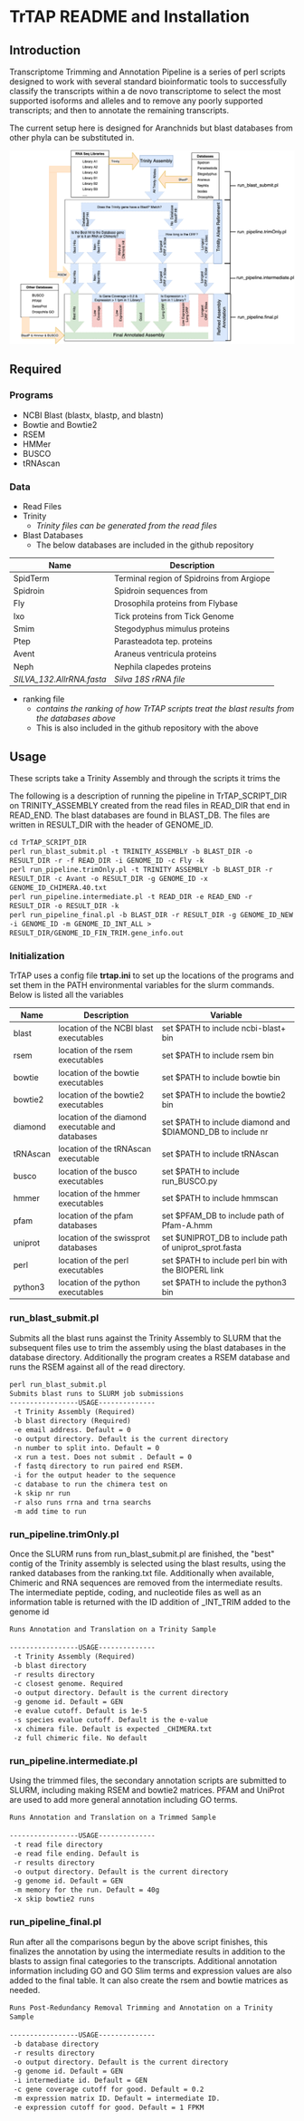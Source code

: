 # TrTAP README and Installation
## Introduction
Transcriptome Trimming and Annotation Pipeline is a series of perl scripts designed to work with several standard bioinformatic tools to successfully classify the transcripts within a de novo transcriptome to select the most supported isoforms and alleles and to remove any poorly supported transcripts; and then to annotate the remaining transcripts.

The current setup here is designed for Aranchnids but blast databases from other phyla can be substituted in.


![Image of Flowchart](./Summerized_TrTAP_Flowchart.png)

## Required 
### Programs
 - NCBI Blast (blastx, blastp, and blastn)
 - Bowtie and Bowtie2
 - RSEM
 - HMMer
 - BUSCO
 - tRNAscan
 
### Data
 -  Read Files
 -  Trinity
 	- *Trinity files can be generated from the read files*
 -  Blast Databases
    - The below databases are included in the github repository 
 
 | Name | Description |  
 | ---- | ----------- |
 | SpidTerm | Terminal region of Spidroins from Argiope |
 | Spidroin | Spidroin sequences from  |
 | Fly | Drosophila proteins from Flybase |
 | Ixo | Tick proteins from Tick Genome |
 | Smim | Stegodyphus mimulus proteins |
 | Ptep | Parasteadota tep. proteins |
 | Avent | Araneus ventricula proteins |
 | Neph | Nephila clapedes proteins |
 | *SILVA_132.AllrRNA.fasta* | *Silva 18S rRNA file* |
 
 - ranking file
   - *contains the ranking of how TrTAP scripts treat the blast results from the databases above*
   - This is also included in the github repository with the above 

## Usage

These scripts take a Trinity Assembly and through the scripts it trims the

The following is a description of running the pipeline in TrTAP_SCRIPT_DIR on TRINITY_ASSEMBLY created from the read files in READ_DIR that end in READ_END. The blast databases are found in BLAST_DB. The files are written in RESULT_DIR with the header of GENOME_ID.
```
cd TrTAP_SCRIPT_DIR
perl run_blast_submit.pl -t TRINITY_ASSEMBLY -b BLAST_DIR -o RESULT_DIR -r -f READ_DIR -i GENOME_ID -c Fly -k 
perl run_pipeline.trimOnly.pl -t TRINITY ASSEMBLY -b BLAST_DIR -r RESULT_DIR -c Avant -o RESULT_DIR -g GENOME_ID -x GENOME_ID_CHIMERA.40.txt
perl run_pipeline.intermediate.pl -t READ_DIR -e READ_END -r RESULT_DIR -o RESULT_DIR -k
perl run_pipeline_final.pl -b BLAST_DIR -r RESULT_DIR -g GENOME_ID_NEW -i GENOME_ID -m GENOME_ID_INT_ALL > RESULT_DIR/GENOME_ID_FIN_TRIM.gene_info.out
```

### Initialization

TrTAP uses a config file **trtap.ini** to set up the locations of the programs and set them in the PATH environmental variables for the slurm commands. Below is listed all the variables

 | Name | Description | Variable | 
 | ---- | ----------- |----------|
 | blast | location of the NCBI blast executables| set $PATH to include ncbi-blast+ bin|
 | rsem | location of the rsem executables| set $PATH to include rsem bin|
 | bowtie| location of the bowtie executables | set $PATH to include bowtie bin|
 | bowtie2 | location of the bowtie2 executables | set $PATH to include the bowtie2 bin|
 | diamond | location of the diamond executable and databases| set $PATH to include diamond and $DIAMOND_DB to include nr|
 | tRNAscan | location of the tRNAscan executable | set $PATH to include tRNAscan | 
 | busco | location of the busco executables | set $PATH to include run_BUSCO.py|
 | hmmer | location of the hmmer executables | set $PATH to include hmmscan|
 | pfam | location of the pfam databases | set $PFAM_DB to include path of Pfam-A.hmm|
 | uniprot | location of the swissprot databases| set $UNIPROT_DB to include path of uniprot_sprot.fasta |
 | perl | location of the perl executables | set $PATH to include perl bin with the BIOPERL link|
 | python3 | location of the python executables | set $PATH to include the python3 bin|
 

### run_blast_submit.pl 
Submits all the blast runs against the Trinity Assembly to SLURM that the subsequent files use to trim the assembly using the blast databases in the database directory. Additionally the program creates a RSEM database and runs the RSEM against all of the read directory.
```
perl run_blast_submit.pl 
Submits blast runs to SLURM job submissions
-----------------USAGE--------------
 -t Trinity Assembly (Required)
 -b blast directory (Required)
 -e email address. Default = 0
 -o output directory. Default is the current directory
 -n number to split into. Default = 0
 -x run a test. Does not submit . Default = 0
 -f fastq directory to run paired end RSEM.
 -i for the output header to the sequence
 -c database to run the chimera test on
 -k skip nr run
 -r also runs rrna and trna searchs
 -m add time to run

```

### run_pipeline.trimOnly.pl
Once the SLURM runs from run_blast_submit.pl are finished, the "best" contig of the Trinity assembly is selected using the blast results, using the ranked databases from the ranking.txt file. Additionally when available, Chimeric and RNA sequences are removed from the intermediate results. The intermediate peptide, coding, and nucleotide files as well as an information table is returned with the ID addition of _INT_TRIM added to the genome id
```
Runs Annotation and Translation on a Trinity Sample

-----------------USAGE--------------
 -t Trinity Assembly (Required)
 -b blast directory
 -r results directory
 -c closest genome. Required 
 -o output directory. Default is the current directory
 -g genome id. Default = GEN
 -e evalue cutoff. Default is 1e-5
 -s species evalue cutoff. Default is the e-value
 -x chimera file. Default is expected _CHIMERA.txt
 -z full chimeric file. No default
```

### run_pipeline.intermediate.pl
Using the trimmed files, the secondary annotation scripts are submitted to SLURM, including making RSEM and bowtie2 matrices. PFAM and UniProt are used to add more general annotation including GO terms.
```
Runs Annotation and Translation on a Trimmed Sample

-----------------USAGE--------------
 -t read file directory
 -e read file ending. Default is 
 -r results directory
 -o output directory. Default is the current directory
 -g genome id. Default = GEN
 -m memory for the run. Default = 40g
 -x skip bowtie2 runs
```


### run_pipeline_final.pl
Run after all the comparisons begun by the above script finishes, this finalizes the annotation by using the intermediate results in addition to the blasts to assign final categories to the transcripts. Additional annotation information including GO and GO Slim terms and expression values are also added to the final table. It can also create the rsem and bowtie matrices as needed. 
```
Runs Post-Redundancy Removal Trimming and Annotation on a Trinity Sample

-----------------USAGE--------------
 -b database directory 
 -r results directory
 -o output directory. Default is the current directory
 -g genome id. Default = GEN
 -i intermediate id. Default = GEN
 -c gene coverage cutoff for good. Default = 0.2
 -m expression matrix ID. Default = intermediate ID.
 -e expression cutoff for good. Default = 1 FPKM
```
